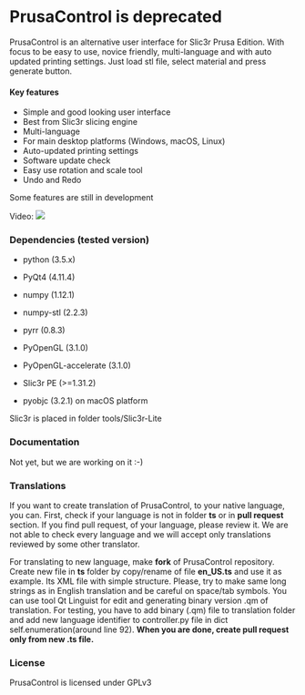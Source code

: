 # PrusaControl is deprecated

PrusaControl is an alternative user interface for Slic3r Prusa Edition. With focus to be easy to use, novice friendly, multi-language and with auto updated printing settings. Just load stl file, select material and press generate button.

#### Key features
- Simple and good looking user interface
- Best from Slic3r slicing engine
- Multi-language
- For main desktop platforms (Windows, macOS, Linux)
- Auto-updated printing settings
- Software update check
- Easy use rotation and scale tool
- Undo and Redo

Some features are still in development

Video:
[![](http://img.youtube.com/vi/YYqVhhM7XIc/0.jpg)](http://www.youtube.com/watch?v=YYqVhhM7XIc "")


### Dependencies (tested version)

- python (3.5.x)
- PyQt4 (4.11.4)
- numpy (1.12.1)
- numpy-stl (2.2.3)
- pyrr (0.8.3)
- PyOpenGL (3.1.0)
- PyOpenGL-accelerate (3.1.0)
- Slic3r PE (>=1.31.2)

- pyobjc (3.2.1) on macOS platform

Slic3r is placed in folder tools/Slic3r-Lite

### Documentation
Not yet, but we are working on it :-)

### Translations
If you want to create translation of PrusaControl, to your native language, you can. First, check if your language is not in folder **ts** or in **pull request** section. If you find pull request, of your language, please review it. We are not able to check every language and we will accept only translations reviewed by some other translator.

For translating to new language, make **fork** of PrusaControl repository. Create new file in **ts** folder by copy/rename of file **en_US.ts** and use it as example. Its XML file with simple structure. Please, try to make same long strings as in English translation and be careful on space/tab symbols. You can use tool Qt Linguist for edit and generating binary version .qm of translation. For testing, you have to add binary (.qm) file to translation folder and add new language identifier to controller.py file in dict self.enumeration(around line 92). **When you are done, create pull request only from new .ts file.**


### License
PrusaControl is licensed under GPLv3

